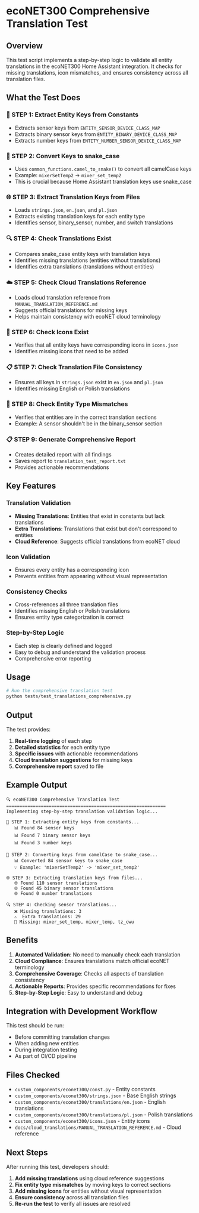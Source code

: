 # ecoNET300 Comprehensive Translation Test

## Overview

This test script implements a step-by-step logic to validate all entity translations in the ecoNET300 Home Assistant integration. It checks for missing translations, icon mismatches, and ensures consistency across all translation files.

## What the Test Does

### 🔑 STEP 1: Extract Entity Keys from Constants

- Extracts sensor keys from `ENTITY_SENSOR_DEVICE_CLASS_MAP`
- Extracts binary sensor keys from `ENTITY_BINARY_DEVICE_CLASS_MAP`
- Extracts number keys from `ENTITY_NUMBER_SENSOR_DEVICE_CLASS_MAP`

### 🐍 STEP 2: Convert Keys to snake_case

- Uses `common_functions.camel_to_snake()` to convert all camelCase keys
- Example: `mixerSetTemp2` → `mixer_set_temp2`
- This is crucial because Home Assistant translation keys use snake_case

### 🌐 STEP 3: Extract Translation Keys from Files

- Loads `strings.json`, `en.json`, and `pl.json`
- Extracts existing translation keys for each entity type
- Identifies sensor, binary_sensor, number, and switch translations

### 🔍 STEP 4: Check Translations Exist

- Compares snake_case entity keys with translation keys
- Identifies missing translations (entities without translations)
- Identifies extra translations (translations without entities)

### ☁️ STEP 5: Check Cloud Translations Reference

- Loads cloud translation reference from `MANUAL_TRANSLATION_REFERENCE.md`
- Suggests official translations for missing keys
- Helps maintain consistency with ecoNET cloud terminology

### 🎨 STEP 6: Check Icons Exist

- Verifies that all entity keys have corresponding icons in `icons.json`
- Identifies missing icons that need to be added

### 📋 STEP 7: Check Translation File Consistency

- Ensures all keys in `strings.json` exist in `en.json` and `pl.json`
- Identifies missing English or Polish translations

### 🔑 STEP 8: Check Entity Type Mismatches

- Verifies that entities are in the correct translation sections
- Example: A sensor shouldn't be in the binary_sensor section

### 📋 STEP 9: Generate Comprehensive Report

- Creates detailed report with all findings
- Saves report to `translation_test_report.txt`
- Provides actionable recommendations

## Key Features

### Translation Validation

- **Missing Translations**: Entities that exist in constants but lack translations
- **Extra Translations**: Translations that exist but don't correspond to entities
- **Cloud Reference**: Suggests official translations from ecoNET cloud

### Icon Validation

- Ensures every entity has a corresponding icon
- Prevents entities from appearing without visual representation

### Consistency Checks

- Cross-references all three translation files
- Identifies missing English or Polish translations
- Ensures entity type categorization is correct

### Step-by-Step Logic

- Each step is clearly defined and logged
- Easy to debug and understand the validation process
- Comprehensive error reporting

## Usage

```bash
# Run the comprehensive translation test
python tests/test_translations_comprehensive.py
```

## Output

The test provides:

1. **Real-time logging** of each step
2. **Detailed statistics** for each entity type
3. **Specific issues** with actionable recommendations
4. **Cloud translation suggestions** for missing keys
5. **Comprehensive report** saved to file

## Example Output

```text
🔍 ecoNET300 Comprehensive Translation Test
============================================================
Implementing step-by-step translation validation logic...

🔑 STEP 1: Extracting entity keys from constants...
   📊 Found 84 sensor keys
   📊 Found 7 binary sensor keys
   📊 Found 3 number keys

🐍 STEP 2: Converting keys from camelCase to snake_case...
   📊 Converted 84 sensor keys to snake_case
   💡 Example: 'mixerSetTemp2' -> 'mixer_set_temp2'

🌐 STEP 3: Extracting translation keys from files...
   🌐 Found 110 sensor translations
   🌐 Found 45 binary sensor translations
   🌐 Found 0 number translations

🔍 STEP 4: Checking sensor translations...
   ❌ Missing translations: 3
   ⚠️  Extra translations: 29
   📝 Missing: mixer_set_temp, mixer_temp, tz_cwu
```

## Benefits

1. **Automated Validation**: No need to manually check each translation
2. **Cloud Compliance**: Ensures translations match official ecoNET terminology
3. **Comprehensive Coverage**: Checks all aspects of translation consistency
4. **Actionable Reports**: Provides specific recommendations for fixes
5. **Step-by-Step Logic**: Easy to understand and debug

## Integration with Development Workflow

This test should be run:

- Before committing translation changes
- When adding new entities
- During integration testing
- As part of CI/CD pipeline

## Files Checked

- `custom_components/econet300/const.py` - Entity constants
- `custom_components/econet300/strings.json` - Base English strings
- `custom_components/econet300/translations/en.json` - English translations
- `custom_components/econet300/translations/pl.json` - Polish translations
- `custom_components/econet300/icons.json` - Entity icons
- `docs/cloud_translations/MANUAL_TRANSLATION_REFERENCE.md` - Cloud reference

## Next Steps

After running this test, developers should:

1. **Add missing translations** using cloud reference suggestions
2. **Fix entity type mismatches** by moving keys to correct sections
3. **Add missing icons** for entities without visual representation
4. **Ensure consistency** across all translation files
5. **Re-run the test** to verify all issues are resolved
